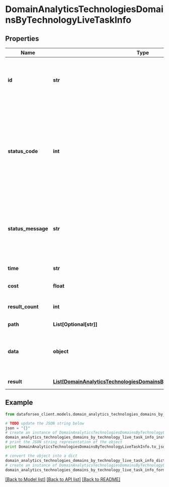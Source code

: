 # DomainAnalyticsTechnologiesDomainsByTechnologyLiveTaskInfo


## Properties

Name | Type | Description | Notes
------------ | ------------- | ------------- | -------------
**id** | **str** | task identifier unique task identifier in our system in the UUID format | [optional] 
**status_code** | **int** | status code of the task generated by DataForSEO, can be within the following range: 10000-60000 you can find the full list of the response codes here | [optional] 
**status_message** | **str** | informational message of the task you can find the full list of general informational messages here | [optional] 
**time** | **str** | execution time, seconds | [optional] 
**cost** | **float** | total tasks cost, USD | [optional] 
**result_count** | **int** | number of elements in the result array | [optional] 
**path** | **List[Optional[str]]** | URL path | [optional] 
**data** | **object** | contains the same parameters that you specified in the POST request | [optional] 
**result** | [**List[DomainAnalyticsTechnologiesDomainsByTechnologyLiveResultInfo]**](DomainAnalyticsTechnologiesDomainsByTechnologyLiveResultInfo.md) | array of results | [optional] 

## Example

```python
from dataforseo_client.models.domain_analytics_technologies_domains_by_technology_live_task_info import DomainAnalyticsTechnologiesDomainsByTechnologyLiveTaskInfo

# TODO update the JSON string below
json = "{}"
# create an instance of DomainAnalyticsTechnologiesDomainsByTechnologyLiveTaskInfo from a JSON string
domain_analytics_technologies_domains_by_technology_live_task_info_instance = DomainAnalyticsTechnologiesDomainsByTechnologyLiveTaskInfo.from_json(json)
# print the JSON string representation of the object
print DomainAnalyticsTechnologiesDomainsByTechnologyLiveTaskInfo.to_json()

# convert the object into a dict
domain_analytics_technologies_domains_by_technology_live_task_info_dict = domain_analytics_technologies_domains_by_technology_live_task_info_instance.to_dict()
# create an instance of DomainAnalyticsTechnologiesDomainsByTechnologyLiveTaskInfo from a dict
domain_analytics_technologies_domains_by_technology_live_task_info_form_dict = domain_analytics_technologies_domains_by_technology_live_task_info.from_dict(domain_analytics_technologies_domains_by_technology_live_task_info_dict)
```
[[Back to Model list]](../README.md#documentation-for-models) [[Back to API list]](../README.md#documentation-for-api-endpoints) [[Back to README]](../README.md)


